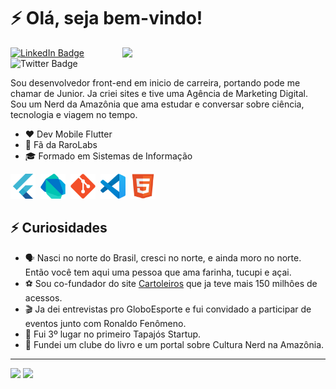 
# ⚡ Olá, seja bem-vindo!
<img src = "programming-banner.gif" width = "325px" align = "right">
  <div id="badges">
  <a href = "https://github.com/marcelofigueira">
    <img src="https://img.shields.io/badge/LinkedIn-blue?style=for-the-badge&logo=linkedin&logoColor=white" alt="LinkedIn Badge"/>
  </a>
    <img src="https://img.shields.io/badge/Twitter-blue?style=for-the-badge&logo=twitter&logoColor=white" alt="Twitter Badge"/>
</div>

Sou desenvolvedor front-end em inicio de carreira, portando pode me chamar de Junior. Ja criei sites e tive uma Agência de Marketing Digital.  
Sou um Nerd da Amazônia que ama estudar e conversar sobre ciência, tecnologia e viagem no tempo.


- ❤ Dev Mobile Flutter
- 💙 Fã da RaroLabs
- 🎓 Formado em Sistemas de Informação

<div>
 
  
  <img src="https://github.com/devicons/devicon/blob/master/icons/flutter/flutter-original.svg" title="Flutter" alt="Flutter" width="40" height="40"/>&nbsp;
  <img src="https://github.com/devicons/devicon/blob/master/icons/dart/dart-original.svg" title="Dart" alt="Flutter" width="40" height="40"/>&nbsp;
  <img src="https://github.com/devicons/devicon/blob/master/icons/git/git-original.svg" title="Git" alt="Flutter" width="40" height="40"/>&nbsp;
  <img src="https://github.com/devicons/devicon/blob/master/icons/vscode/vscode-original.svg" title="VsCode" alt="Flutter" width="40" height="40"/>&nbsp;
  <img src="https://github.com/devicons/devicon/blob/master/icons/html5/html5-original.svg" title="HTML5" alt="HTML" width="40" height="40"/>&nbsp;
  
  
</div>

##  ⚡ Curiosidades

- 🗣 ​​Nasci no norte do Brasil, cresci no norte, e ainda moro no norte. Então você tem aqui uma pessoa que ama farinha, tucupi e açai.
- ⚽️ ​​Sou co-fundador do site [Cartoleiros](https://www.cartoleiros.com.br) que ja teve mais 150 milhôes de acessos.
- 🎬 ​​Ja dei entrevistas pro GloboEsporte e fui convidado a participar de eventos junto com Ronaldo Fenômeno.
- 🔗 ​​Fui 3º lugar no primeiro Tapajós Startup.
- 🖖 ​​Fundei um clube do livro e um portal sobre Cultura Nerd na Amazônia.

---


<div align = "left">
<img height = "225em" src="https://github-readme-stats.vercel.app/api/top-langs/?username=marcelofigueira&show_icons=true&theme=bear&count_private=true"/>
<img height = "225em" src="https://github-readme-stats.vercel.app/api?username=marcelofigueira&show_icons=true&show_icons=true&theme=bear&count_private=true" />
</div>

